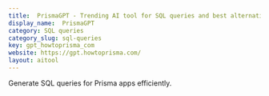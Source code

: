 ```yaml
---
title:  PrismaGPT - Trending AI tool for SQL queries and best alternatives
display_name:  PrismaGPT
category: SQL queries
category_slug: sql-queries
key: gpt_howtoprisma_com
website: https://gpt.howtoprisma.com/
layout: aitool
---
```


Generate SQL queries for Prisma apps efficiently.
